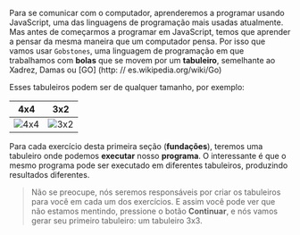 Para se comunicar com o computador, aprenderemos a programar usando JavaScript, uma das linguagens de programação mais usadas atualmente. Mas antes de começarmos a programar em JavaScript, temos que aprender a pensar da mesma maneira que um computador pensa. Por isso que vamos usar `Gobstones`, uma linguagem de programação em que trabalhamos com  **bolas** que se movem por um **tabuleiro**, semelhante ao Xadrez, Damas ou [GO] (http: // es.wikipedia.org/wiki/Go)

Esses tabuleiros podem ser de qualquer tamanho, por exemplo:

| 4x4 | 3x2 |
|:---:|:---:|
|![4x4](https://raw.githubusercontent.com/sagrado-corazon-alcal/mumuki-fundamentos-gobstones-guia-1-primeros-programas/master/4x4.png)|![3x2](https://raw.githubusercontent.com/sagrado-corazon-alcal/mumuki-fundamentos-gobstones-guia-1-primeros-programas/master/3x2.png)|

Para cada exercício desta primeira seção (**fundações**), teremos uma tabuleiro onde podemos **executar** nosso **programa**. O interessante é que o mesmo programa pode ser executado em diferentes tabuleiros, produzindo resultados diferentes.

> Não se preocupe, nós seremos responsáveis por criar os tabuleiros para você em cada um dos exercícios. E assim você pode ver que não estamos mentindo, pressione o botão **Continuar**, e nós vamos gerar seu primeiro tabuleiro: um tabuleiro 3x3.
